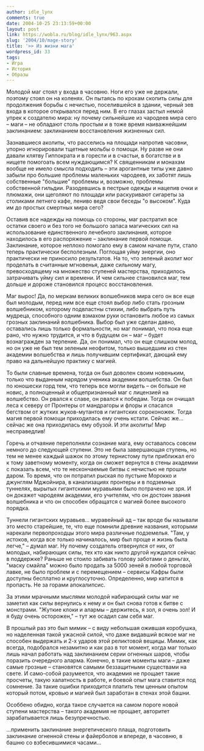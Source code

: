 ```yaml
---
author: idle_lynx
comments: true
date: 2004-10-25 23:13:59+00:00
layout: post
link: https://wobla.ru/blog/idle_lynx/963.aspx
slug: '2004/10/mage-story'
title: '>> Из жизни мага'
wordpress_id: 33
tags:
- Игра
- История
- Образы
---
```


Молодой маг стоял у входа в часовню. Ноги его уже не держали, поэтому стоял он на коленях. Он пытаясь по крохам скопить силы для продолжения борьбы с нечистью, поселившейся в здании, черный зев входа в которое открывался перед ним. В его глазах застыл немой упрек к создателю мира: ну почему сильнейшие из чародеев мира сего – маги – не обладают столь простым и в тоже время наиважнейшим заклинанием: заклинанием восстановления жизненных сил.

Зазнавшиеся аколиты, что расселись на площади напротив часовни, упорно игнорировали тщетные мольбы о помощи. Ну разве не они давали клятву Гиппократа и в горести и в счастьи, в богатстве и в нищете помогоать всем нуждающимся? К священникам и монахам вообще не имело смысла подходить – эти арогантные типы уже давно забыли про большие проблемы маленьких чародеев, их заботят лишь собственные "большие" проблемы и, возможно, проблемы собственной гильдии. Разодевшись в пестрые одежды и нацепив очки и плюмажи, они щеголяют по площади или раскуривают сигареты за столиками летнего кафе, лениво ведя свои беседы "о высоком". Куда им до простых смертных мира сего?

Оставив все надежды на помощь со стороны, маг растратил все остатки своего и без того не большого запаса магических сил на использование единственного лечебного заклинания, которое находилось в его распоряжение – заклинание первой помощи. Заклинание, которое неплохо помогало ему в самом начале пути, стало теперь практически бесполезным. Поглощая уйму энергии, оно практически не приносило результатов. На то, что зеленый аколит мог проделать в считанные мгновенья, даже сильному магу, превосходящему на множество ступеней мастерства, приходилось затрачивать уйму сил и времени. И чем сильнее становился маг, тем дольше и дороже становился процесс восстановления.

Маг вырос! Да, по меркам великих волшебников мира сего он все еще был молодым, перед ним все еще стоял выбор либо стать грозным волшебником, которому подвластны стихии, либо выбрать путь мудреца, способного одним взмахом руки остановить любое из самых грозных заклинаний волшебника. Выбор был уже сделан давно, оставались лишь только формальности, но маг понимал, что пока еще рано, что нужно трудится, и что в будущем он – маг – будет вознагражден за терпение. Да, он понимал, что он еще слишком молод, но он уже не был тем зеленым неофитом, только вышедшим из стен академии волшебства и лишь получившим сертификат, дающий ему право на дальнейшую практику с магией.

То были славные времена, тогда он был доволен своим новеньким, только что выданным нарядом ученика академии волшебства. Он был по юношески горд тем, что теперь все могли видеть – он больше не новис, а полноценный и общепризнанный маг с лицензией на волшебство. Он рвался к славе, он рвался к победам. Тогда он очищал леса к северу от Пронтеры от мандрагоры и флоры и спасался бегством от жутких жуков-мутантов и гигантских сороконожек. Тогда магия первой помощи приходилась ему очень кстати. Сейчас же... сейчас же она приходилась ему обузой. И эти аколиты! Мир несправедлив!

Горечь и отчаяние переполняли сознание мага, ему оставалось совсем немного до следующей ступени. Это не была завершающая ступень, но тем не менее каждый шажок по этому тернистому пути приближал его к тому заветному моменту, когда он сможет вернутся в стены академии с показать всем, что те нескончаемые битвы с нечистью не прошли даром. То время, что он потратил рыская по пустыне Морокко и джунглям Мджойнира, в канализациях пронтеры и в подземных туннелях, вырытых гигантскими муравьями было потрачено не зря. И он докажет чародеям академии, его учителям, что он достоин звания волшебника и что он способен обращатся с магией более высокого порядка.

Туннели гигантских муравьев... муравейный ад – так вроде бы называли это место старейшие, те, что еще помнили древние названия, которыми нарекали первопроходцы этого мира различные подземелья. "Там, у истоков, когда все только начиналось, мир был проще и жизнь была легче," – думал маг. Ну почему создатель отвернулся от них, от молодых, набирающих силы, тех кто как никто другой нуждался сейчас в поддержке? Раньше не стоило забивать голову заботами о деньгах, "маску смайла" можно было продать за 5000 зеней в любой торговой лавке, не было проблем и с перемещением – сервисы Кафры были доступны бесплатно и круглосуточно. Определенно, мир катится в пропасть. Не за горами апокалипсис.

За этими мрачными мыслями молодой набирающий силы маг не заметил как силы вернулись к нему и он был снова готов к битве с монстрами. "Жуткие клоки и алармы – держитесь, я зол, я очень зол! И я буду очень осторожен," – тут же осадил сам себя маг.

В прошлый раз это был мимик – с виду небольшая ожившая коробушка, но наделенная такой ужасной силой, что даже видавший всякое маг не способен выдержать и 2-х ударов этой реликтовой вещицы. Мимик, как всегда, подобрался незамитно и как раз в тот момент, когда маг только лишь начал работать над заклинанием серии огненных шаров, чтобы поразить очередного аларма. Конечно, в такие моменты маги – даже самые грозные – становятся самыми беззащитными существами на свете. И само-собой разумеется, что академия не прощает такие просчеты, такую халатность в работе, и боевой опыт мага ставится под сомнение. За такие ошибки приходится платить тем ценным опытом который потом, кровью и магией был заработан в стенах этой башни.

Особбено обидно, когда такое случается на самом пороге новой ступени мастерства – такого академия не прощает, авторитет зарабатывается лишь безупречностью.

...применить заклинание энергетического плаща, подготовить заклинание огненной стены и файерболов и впереде, в часовню, в башню со взбесившимися часами...
